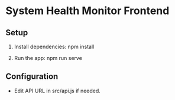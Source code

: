 # System Health Monitor Frontend

## Setup

1. Install dependencies:
	npm install

2. Run the app:
	npm run serve

## Configuration

- Edit API URL in src/api.js if needed.
